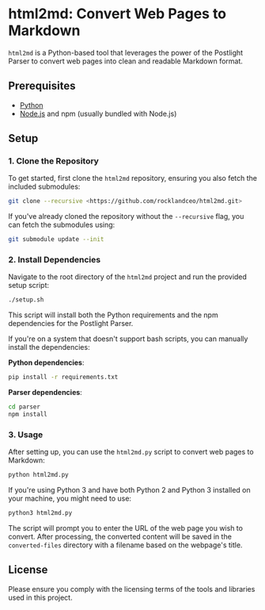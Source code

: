 # html2md: Convert Web Pages to Markdown

`html2md` is a Python-based tool that leverages the power of the Postlight Parser to convert web pages into clean and readable Markdown format.

## Prerequisites

- [Python](https://www.python.org/downloads/)
- [Node.js](https://nodejs.org/) and npm (usually bundled with Node.js)

## Setup

### 1. Clone the Repository

To get started, first clone the `html2md` repository, ensuring you also fetch the included submodules:

```bash
git clone --recursive <https://github.com/rocklandceo/html2md.git>

```

If you've already cloned the repository without the `--recursive` flag, you can fetch the submodules using:

```bash
git submodule update --init

```

### 2. Install Dependencies

Navigate to the root directory of the `html2md` project and run the provided setup script:

```bash
./setup.sh

```

This script will install both the Python requirements and the npm dependencies for the Postlight Parser.

If you're on a system that doesn't support bash scripts, you can manually install the dependencies:

**Python dependencies**:

```bash
pip install -r requirements.txt

```

**Parser dependencies**:

```bash
cd parser
npm install

```

### 3. Usage

After setting up, you can use the `html2md.py` script to convert web pages to Markdown:

```bash
python html2md.py

```

If you're using Python 3 and have both Python 2 and Python 3 installed on your machine, you might need to use:

```bash
python3 html2md.py

```

The script will prompt you to enter the URL of the web page you wish to convert. After processing, the converted content will be saved in the `converted-files` directory with a filename based on the webpage's title.


## License

Please ensure you comply with the licensing terms of the tools and libraries used in this project.